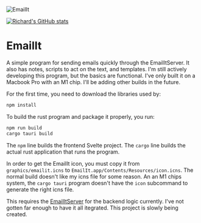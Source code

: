 ![EmailIt](https://socialify.git.ci/raguay/EmailIt/image?description=1&descriptionEditable=A%20simple%20and%20quick%20email%20program%20to%20replace%20Let.ter%20application%20with%20notes%20and%20scripting%20added%20in%20as%20a%20bonus.&font=Bitter&forks=1&issues=1&language=1&owner=1&pattern=Circuit%20Board&pulls=1&stargazers=1&theme=Dark)

[![Richard's GitHub stats](https://github-readme-stats.vercel.app/api?username=raguay)](https://github.com/anuraghazra/github-readme-stats)

# EmailIt

A simple program for sending emails quickly through the EmailItServer. It also has notes, scripts to act on the text, and templates. I'm still actively developing this program, but the basics are functional. I've only built it on a Macbook Pro with an M1 chip. I'll be adding other builds in the future.

For the first time, you need to download the libraries used by:

```sh
npm install
```

To build the rust program and package it properly, you run:

```sh
npm run build
cargo tauri build
```

The `npm` line builds the frontend Svelte project. The `cargo` line builds the actual rust application that runs the program. 

In order to get the EmailIt icon, you must copy it from `graphics/emailit.icns` to `EmailIt.app/Contents/Resources/icon.icns`. The normal build doesn't like my icns file for some reason. An an M1 chips system, the `cargo tauri` program doesn't have the `icon` subcommand to generate the right icns file.

This requires the [EmailItServer](https://github.com/raguay/EmailItServer.git) for the backend logic currently. I've not gotten far enough to have it all itegrated. This project is slowly being created.

